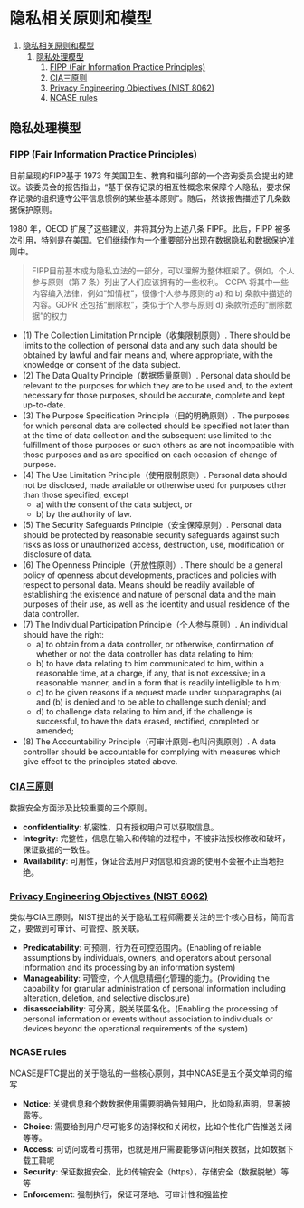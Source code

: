 # 隐私相关原则和模型

1. [隐私相关原则和模型](#隐私相关原则和模型)
    1. [隐私处理模型](#隐私处理模型)
        1. [FIPP (Fair Information Practice Principles)](#fipp-fair-information-practice-principles)
        2. [CIA三原则](#cia三原则)
        3. [Privacy Engineering Objectives (NIST 8062)](#privacy-engineering-objectives-nist-8062)
        4. [NCASE rules](#ncase-rules)

## 隐私处理模型

### FIPP (Fair Information Practice Principles)

目前呈现的FIPP基于 1973 年美国卫生、教育和福利部的一个咨询委员会提出的建议。该委员会的报告指出，“基于保存记录的相互性概念来保障个人隐私，要求保存记录的组织遵守公平信息惯例的某些基本原则”。随后，然该报告描述了几条数据保护原则。

1980 年，OECD 扩展了这些建议，并将其分为上述八条 FIPP。此后，FIPP 被多次引用，特别是在美国。它们继续作为一个重要部分出现在数据隐私和数据保护准则中。

> FIPP目前基本成为隐私立法的一部分，可以理解为整体框架了。例如，个人参与原则（第 7 条）列出了人们应该拥有的一些权利。 CCPA 将其中一些内容编入法律，例如“知情权”，很像个人参与原则的 a) 和 b) 条款中描述的内容。GDPR 还包括“删除权”，类似于个人参与原则 d) 条款所述的“删除数据”的权力

- (1) The Collection Limitation Principle（收集限制原则）. There should be limits to the collection of personal data and any such data should be obtained by lawful and fair means and, where appropriate, with the knowledge or consent of the data subject.
- (2) The Data Quality Principle（数据质量原则）. Personal data should be relevant to the purposes for which they are to be used and, to the extent necessary for those purposes, should be accurate, complete and kept up-to-date.
- (3) The Purpose Specification Principle（目的明确原则）. The purposes for which personal data are collected should be specified not later than at the time of data collection and the subsequent use limited to the fulfillment of those purposes or such others as are not incompatible with those purposes and as are specified on each occasion of change of purpose.
- (4) The Use Limitation Principle（使用限制原则）. Personal data should not be disclosed, made available or otherwise used for purposes other than those specified, except
    - a) with the consent of the data subject, or
    - b) by the authority of law.
- (5) The Security Safeguards Principle（安全保障原则）. Personal data should be protected by reasonable security safeguards against such risks as loss or unauthorized access, destruction, use, modification or disclosure of data.
- (6) The Openness Principle（开放性原则）. There should be a general policy of openness about developments, practices and policies with respect to personal data. Means should be readily available of establishing the existence and nature of personal data and the main purposes of their use, as well as the identity and usual residence of the data controller.
- (7) The Individual Participation Principle（个人参与原则）. An individual should have the right:
    - a) to obtain from a data controller, or otherwise, confirmation of whether or not the data controller has data relating to him;
    - b) to have data relating to him communicated to him, within a reasonable time, at a charge, if any, that is not excessive; in a reasonable manner, and in a form that is readily intelligible to him;
    - c) to be given reasons if a request made under subparagraphs (a) and (b) is denied and to be able to challenge such denial; and
    - d) to challenge data relating to him and, if the challenge is successful, to have the data erased, rectified, completed or amended;
- (8) The Accountability Principle（可审计原则-也叫问责原则）. A data controller should be accountable for complying with measures which give effect to the principles stated above.

### [CIA三原则](https://www.techtarget.com/whatis/definition/Confidentiality-integrity-and-availability-CIA)

数据安全方面涉及比较重要的三个原则。

- **confidentiality**: 机密性，只有授权用户可以获取信息。
- **Integrity**: 完整性，信息在输入和传输的过程中，不被非法授权修改和破坏，保证数据的一致性。
- **Availability**: 可用性，保证合法用户对信息和资源的使用不会被不正当地拒绝。

### [Privacy Engineering Objectives (NIST 8062)](https://ethics.berkeley.edu/privacy/resources/privacy-engineering-and-risk-management-nist-8062)

类似与CIA三原则，NIST提出的关于隐私工程师需要关注的三个核心目标，简而言之，要做到可审计、可管控、脱关联。

- **Predicatability**: 可预测，行为在可控范围内。(Enabling of reliable assumptions by individuals, owners, and operators about personal information and its processing by an information system)
- **Manageability**: 可管控，个人信息精细化管理的能力。(Providing the capability for granular administration of personal information including alteration, deletion, and selective disclosure)
- **disassociability**: 可分离，脱关联匿名化。(Enabling the processing of personal information or events without association to individuals or devices beyond the operational requirements of the system)

### NCASE rules

NCASE是FTC提出的关于隐私的一些核心原则，其中NCASE是五个英文单词的缩写

- **Notice**: 关键信息和个数数据使用需要明确告知用户，比如隐私声明，显著披露等。
- **Choice**: 需要给到用户尽可能多的选择权和关闭权，比如个性化广告推送关闭等等。
- **Access**: 可访问或者可携带，也就是用户需要能够访问相关数据，比如数据下载工鞥呢
- **Security**: 保证数据安全，比如传输安全（https），存储安全（数据脱敏）等等
- **Enforcement**: 强制执行，保证可落地、可审计性和强监控
